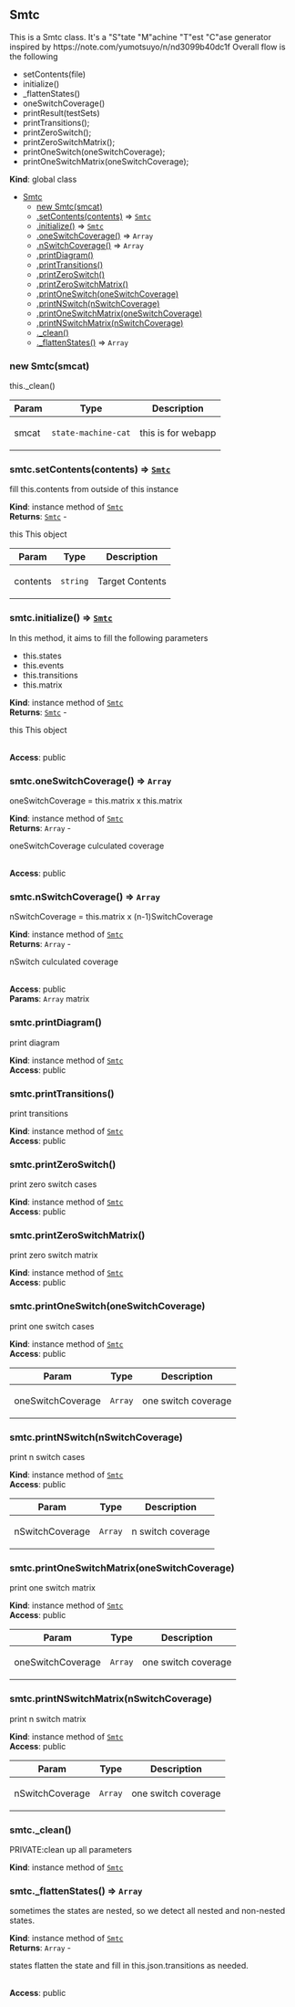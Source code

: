 <a name="Smtc"></a>

## Smtc
<p>This is a Smtc class. It's a &quot;S&quot;tate &quot;M&quot;achine &quot;T&quot;est &quot;C&quot;ase generator inspired by https://note.com/yumotsuyo/n/nd3099b40dc1f
Overall flow is the following</p>
<ul>
<li>setContents(file)</li>
<li>initialize()</li>
<li>_flattenStates()</li>
<li>oneSwitchCoverage()</li>
<li>printResult(testSets)</li>
<li>printTransitions();</li>
<li>printZeroSwitch();</li>
<li>printZeroSwitchMatrix();</li>
<li>printOneSwitch(oneSwitchCoverage);</li>
<li>printOneSwitchMatrix(oneSwitchCoverage);</li>
</ul>

**Kind**: global class  

* [Smtc](#Smtc)
    * [new Smtc(smcat)](#new_Smtc_new)
    * [.setContents(contents)](#Smtc+setContents) ⇒ [<code>Smtc</code>](#Smtc)
    * [.initialize()](#Smtc+initialize) ⇒ [<code>Smtc</code>](#Smtc)
    * [.oneSwitchCoverage()](#Smtc+oneSwitchCoverage) ⇒ <code>Array</code>
    * [.nSwitchCoverage()](#Smtc+nSwitchCoverage) ⇒ <code>Array</code>
    * [.printDiagram()](#Smtc+printDiagram)
    * [.printTransitions()](#Smtc+printTransitions)
    * [.printZeroSwitch()](#Smtc+printZeroSwitch)
    * [.printZeroSwitchMatrix()](#Smtc+printZeroSwitchMatrix)
    * [.printOneSwitch(oneSwitchCoverage)](#Smtc+printOneSwitch)
    * [.printNSwitch(nSwitchCoverage)](#Smtc+printNSwitch)
    * [.printOneSwitchMatrix(oneSwitchCoverage)](#Smtc+printOneSwitchMatrix)
    * [.printNSwitchMatrix(nSwitchCoverage)](#Smtc+printNSwitchMatrix)
    * [._clean()](#Smtc+_clean)
    * [._flattenStates()](#Smtc+_flattenStates) ⇒ <code>Array</code>

<a name="new_Smtc_new"></a>

### new Smtc(smcat)
<p>this._clean()</p>


| Param | Type | Description |
| --- | --- | --- |
| smcat | <code>state-machine-cat</code> | <p>this is for webapp</p> |

<a name="Smtc+setContents"></a>

### smtc.setContents(contents) ⇒ [<code>Smtc</code>](#Smtc)
<p>fill this.contents from outside of this instance</p>

**Kind**: instance method of [<code>Smtc</code>](#Smtc)  
**Returns**: [<code>Smtc</code>](#Smtc) - <p>this This object</p>  

| Param | Type | Description |
| --- | --- | --- |
| contents | <code>string</code> | <p>Target Contents</p> |

<a name="Smtc+initialize"></a>

### smtc.initialize() ⇒ [<code>Smtc</code>](#Smtc)
<p>In this method, it aims to fill the following parameters</p>
<ul>
<li>this.states</li>
<li>this.events</li>
<li>this.transitions</li>
<li>this.matrix</li>
</ul>

**Kind**: instance method of [<code>Smtc</code>](#Smtc)  
**Returns**: [<code>Smtc</code>](#Smtc) - <p>this This object</p>  
**Access**: public  
<a name="Smtc+oneSwitchCoverage"></a>

### smtc.oneSwitchCoverage() ⇒ <code>Array</code>
<p>oneSwitchCoverage = this.matrix x this.matrix</p>

**Kind**: instance method of [<code>Smtc</code>](#Smtc)  
**Returns**: <code>Array</code> - <p>oneSwitchCoverage culculated coverage</p>  
**Access**: public  
<a name="Smtc+nSwitchCoverage"></a>

### smtc.nSwitchCoverage() ⇒ <code>Array</code>
<p>nSwitchCoverage = this.matrix x (n-1)SwitchCoverage</p>

**Kind**: instance method of [<code>Smtc</code>](#Smtc)  
**Returns**: <code>Array</code> - <p>nSwitch culculated coverage</p>  
**Access**: public  
**Params**: <code>Array</code> matrix  
<a name="Smtc+printDiagram"></a>

### smtc.printDiagram()
<p>print diagram</p>

**Kind**: instance method of [<code>Smtc</code>](#Smtc)  
**Access**: public  
<a name="Smtc+printTransitions"></a>

### smtc.printTransitions()
<p>print transitions</p>

**Kind**: instance method of [<code>Smtc</code>](#Smtc)  
**Access**: public  
<a name="Smtc+printZeroSwitch"></a>

### smtc.printZeroSwitch()
<p>print zero switch cases</p>

**Kind**: instance method of [<code>Smtc</code>](#Smtc)  
**Access**: public  
<a name="Smtc+printZeroSwitchMatrix"></a>

### smtc.printZeroSwitchMatrix()
<p>print zero switch matrix</p>

**Kind**: instance method of [<code>Smtc</code>](#Smtc)  
**Access**: public  
<a name="Smtc+printOneSwitch"></a>

### smtc.printOneSwitch(oneSwitchCoverage)
<p>print one switch cases</p>

**Kind**: instance method of [<code>Smtc</code>](#Smtc)  
**Access**: public  

| Param | Type | Description |
| --- | --- | --- |
| oneSwitchCoverage | <code>Array</code> | <p>one switch coverage</p> |

<a name="Smtc+printNSwitch"></a>

### smtc.printNSwitch(nSwitchCoverage)
<p>print n switch cases</p>

**Kind**: instance method of [<code>Smtc</code>](#Smtc)  
**Access**: public  

| Param | Type | Description |
| --- | --- | --- |
| nSwitchCoverage | <code>Array</code> | <p>n switch coverage</p> |

<a name="Smtc+printOneSwitchMatrix"></a>

### smtc.printOneSwitchMatrix(oneSwitchCoverage)
<p>print one switch matrix</p>

**Kind**: instance method of [<code>Smtc</code>](#Smtc)  
**Access**: public  

| Param | Type | Description |
| --- | --- | --- |
| oneSwitchCoverage | <code>Array</code> | <p>one switch coverage</p> |

<a name="Smtc+printNSwitchMatrix"></a>

### smtc.printNSwitchMatrix(nSwitchCoverage)
<p>print n switch matrix</p>

**Kind**: instance method of [<code>Smtc</code>](#Smtc)  
**Access**: public  

| Param | Type | Description |
| --- | --- | --- |
| nSwitchCoverage | <code>Array</code> | <p>one switch coverage</p> |

<a name="Smtc+_clean"></a>

### smtc.\_clean()
<p>PRIVATE:clean up all parameters</p>

**Kind**: instance method of [<code>Smtc</code>](#Smtc)  
<a name="Smtc+_flattenStates"></a>

### smtc.\_flattenStates() ⇒ <code>Array</code>
<p>sometimes the states are nested, so we detect all nested and non-nested states.</p>

**Kind**: instance method of [<code>Smtc</code>](#Smtc)  
**Returns**: <code>Array</code> - <p>states flatten the state and fill in this.json.transitions as needed.</p>  
**Access**: public  
